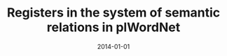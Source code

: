 ---
# Documentation: https://wowchemy.com/docs/managing-content/

title: Registers in the system of semantic relations in plWordNet
subtitle: ''
summary: ''
authors:
- Marek M. Maziarz
- piasecki
- Ewa K. Rudnicka
- Stan Szpakowicz
tags: []
categories: []
date: '2014-01-01'
lastmod: 2022-10-07T05:11:51Z
featured: false
draft: false

# Featured image
# To use, add an image named `featured.jpg/png` to your page's folder.
# Focal points: Smart, Center, TopLeft, Top, TopRight, Left, Right, BottomLeft, Bottom, BottomRight.
image:
  caption: ''
  focal_point: ''
  preview_only: false

# Projects (optional).
#   Associate this post with one or more of your projects.
#   Simply enter your project's folder or file name without extension.
#   E.g. `projects = ["internal-project"]` references `content/project/deep-learning/index.md`.
#   Otherwise, set `projects = []`.
projects: []
publishDate: '2022-10-07T05:11:50.013958Z'
publication_types:
- '1'
abstract: ''
publication: '*Proceedings of the Seventh Global WordNet Conference, GWC 2014 : Tartu,
  Estonia, January 25-29, 2014*'
url_pdf: http://gwc2014.ut.ee/proceedings_of_GWC_2014.pdf
---